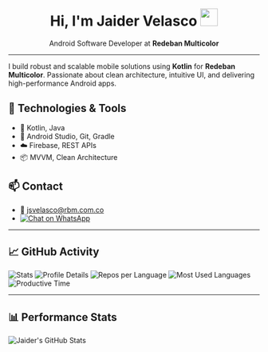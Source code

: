 <h1 align="center">Hi, I'm Jaider Velasco <img src="https://media.giphy.com/media/hvRJCLFzcasrR4ia7z/giphy.gif" width="35"></h1>

<p align="center">
Android Software Developer at <strong>Redeban Multicolor</strong>
</p>

---

I build robust and scalable mobile solutions using **Kotlin** for **Redeban Multicolor**. Passionate about clean architecture, intuitive UI, and delivering high-performance Android apps.

## 🚀 Technologies & Tools
- 🧠 Kotlin, Java
- 🔧 Android Studio, Git, Gradle
- ☁️ Firebase, REST APIs
- 📦 MVVM, Clean Architecture

## 📫 Contact
- 📧 [jsvelasco@rbm.com.co](mailto:jsvelasco@rbm.com.co)
- [![Chat on WhatsApp](https://img.shields.io/badge/WhatsApp-Message-25D366?style=flat-square&logo=whatsapp&logoColor=white)](https://wa.me/573205199215)

---

## 📈 GitHub Activity

![Stats](http://github-profile-summary-cards.vercel.app/api/cards/stats?username=JaiderVelasco911&theme=2077)
![Profile Details](http://github-profile-summary-cards.vercel.app/api/cards/profile-details?username=JaiderVelasco911&theme=2077)
![Repos per Language](http://github-profile-summary-cards.vercel.app/api/cards/repos-per-language?username=JaiderVelasco911&theme=2077)
![Most Used Languages](http://github-profile-summary-cards.vercel.app/api/cards/most-commit-language?username=JaiderVelasco911&theme=2077)
![Productive Time](http://github-profile-summary-cards.vercel.app/api/cards/productive-time?username=JaiderVelasco911&theme=2077&utcOffset=8)

---

## 📊 Performance Stats

![Jaider's GitHub Stats](https://github-readme-stats.vercel.app/api?username=JaiderVelasco911&show_icons=true&theme=radical)

